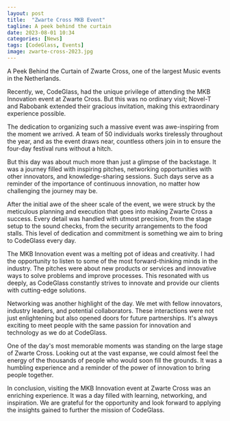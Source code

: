 ```yaml
---
layout: post
title:  "Zwarte Cross MKB Event"
tagline: A peek behind the curtain
date: 2023-08-01 10:34
categories: [News]
tags: [CodeGlass, Events]
image: zwarte-cross-2023.jpg
---
```

A Peek Behind the Curtain of Zwarte Cross, one of the largest Music events in the Netherlands.

Recently, we, CodeGlass, had the unique privilege of attending the MKB Innovation event at Zwarte Cross. But this was no ordinary visit; Novel-T and Rabobank extended their gracious invitation, making this extraordinary experience possible.

The dedication to organizing such a massive event was awe-inspiring from the moment we arrived. A team of 50 individuals works tirelessly throughout the year, and as the event draws near, countless others join in to ensure the four-day festival runs without a hitch.

But this day was about much more than just a glimpse of the backstage. It was a journey filled with inspiring pitches, networking opportunities with other innovators, and knowledge-sharing sessions. Such days serve as a reminder of the importance of continuous innovation, no matter how challenging the journey may be.

After the initial awe of the sheer scale of the event, we were struck by the meticulous planning and execution that goes into making Zwarte Cross a success. Every detail was handled with utmost precision, from the stage setup to the sound checks, from the security arrangements to the food stalls. This level of dedication and commitment is something we aim to bring to CodeGlass every day.

The MKB Innovation event was a melting pot of ideas and creativity. I had the opportunity to listen to some of the most forward-thinking minds in the industry. The pitches were about new products or services and innovative ways to solve problems and improve processes. This resonated with us deeply, as CodeGlass constantly strives to innovate and provide our clients with cutting-edge solutions.

Networking was another highlight of the day. We met with fellow innovators, industry leaders, and potential collaborators. These interactions were not just enlightening but also opened doors for future partnerships. It's always exciting to meet people with the same passion for innovation and technology as we do at CodeGlass.

One of the day's most memorable moments was standing on the large stage of Zwarte Cross. Looking out at the vast expanse, we could almost feel the energy of the thousands of people who would soon fill the grounds. It was a humbling experience and a reminder of the power of innovation to bring people together.

In conclusion, visiting the MKB Innovation event at Zwarte Cross was an enriching experience. It was a day filled with learning, networking, and inspiration. We are grateful for the opportunity and look forward to applying the insights gained to further the mission of CodeGlass.